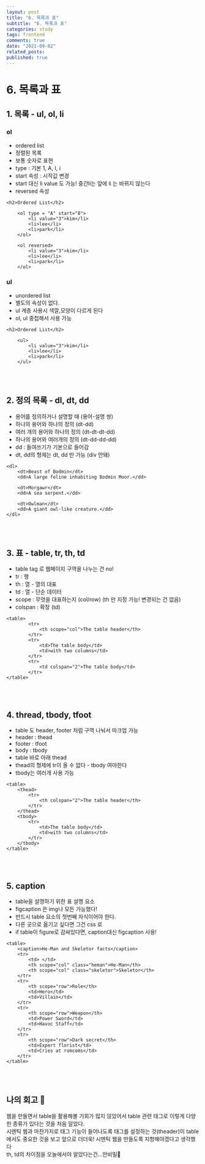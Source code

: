 ```yaml
---
layout: post
title: "6. 목록과 표"
subtitle: "6. 목록과 표"
categories: study
tags: frontend
comments: true
date: "2021-09-02"
related_posts:
published: true
---
```



# 6. 목록과 표

## 1. 목록 - ul, ol, li
### ol
- ordered list
- 정렬된 목록
- 보통 숫자로 표현
- type : 기본 1, A, I, i
- start 속성 : 시작값 변경
- start 대신 li value 도 가능! 중간li는 앞에 li 는 바뀌지 않는다
- reversed 속성

```
<h2>Ordered List</h2>

    <ol type = "A" start="8">
        <li value="3">kim</li>
        <li>lee</li>
        <li>park</li>
    </ol>

    <ol reversed>
        <li value="3">kim</li>
        <li>lee</li>
        <li>park</li>
    </ol>

```

### ul
- unordered list
- 별도의 속성이 없다.
- ul 계층 사용시 색깔,모양이 다르게 된다
- ol, ul 중첩해서 사용 가능

```
<h2>Ordered List</h2>

    <ul>
        <li value="3">kim</li>
        <li>lee</li>
        <li>park</li>
    </ul>

```

<br><br>

## 2. 정의 목록 - dl, dt, dd
- 용어를 정의하거나 설명할 때 (용어-설명 쌍)
- 하나의 용어와 하나의 정의 (dt-dd)
- 여러 개의 용어와 하나의 정의 (dt-dt-dt-dd)
- 하나의 용어와 여러개의 정의 (dt-dd-dd-dd)
- dd : 들여쓰기가 기본으로 들어감
- dt, dd의 형제는 dt, dd 만 가능 (div 안돼)

```
<dl>
    <dt>Beast of Bodmin</dt>
    <dd>A large feline inhabiting Bodmin Moor.</dd>

    <dt>Morgawr</dt>
    <dd>A sea serpent.</dd>

    <dt>Owlman</dt>
    <dd>A giant owl-like creature.</dd>
</dl>

```

<br><br>

## 3. 표 - table, tr, th, td

- table tag 로 웹페이지 구역을 나누는 건 no!
- tr : 행
- th : 열 - 열의 대표
- td : 열 - 단순 데이터
- scope : 무엇을 대표하는지 (col/row) (th 만 지정 가능! 변경되는 건 없음)
- colspan : 확장 (td)

```
<table>
        <tr>
            <th scope="col">The table header</th>
        </tr>
        <tr>
            <td>The table body</td>
            <td>with two columns</td>
        </tr>
        <tr>
            <td colspan="2">The table body</td>
        </tr>
</table>
```

<br><br>


## 4. thread, tbody, tfoot
- table 도 header, footer 처럼 구역 나눠서 마크업 가능
- header : thead
- footer : tfoot
- body : tbody
- table 바로 아래 thead
- thead의 형제에 tr이 올 수 없다 - tbody 여야한다
- tbody는 여러개 사용 가능

```
<table>
    <thead>
        <tr>
            <th colspan="2">The table header</th>
        </tr>
    </thead>
    <tbody>
        <tr>
            <td>The table body</td>
            <td>with two columns</td>
        </tr>
    </tbody>
</table>
```



<br><br>

## 5. caption
- table을 설명하기 위한 표 설명 요소
- figcaption 은 img나 모든 가능했다!
- 반드시 table 요소의 첫번째 자식이어야 한다.
- 다른 곳으로 옮기고 싶다면 그건 css 로
- if table이 figure로 감싸있다면, caption대신 figcaption 사용!


```
<table>
    <caption>He-Man and Skeletor facts</caption>
    <tr>
        <td> </td>
        <th scope="col" class="heman">He-Man</th>
        <th scope="col" class="skeletor">Skeletor</th>
    </tr>
    <tr>
        <th scope="row">Role</th>
        <td>Hero</td>
        <td>Villain</td>
    </tr>
    <tr>
        <th scope="row">Weapon</th>
        <td>Power Sword</td>
        <td>Havoc Staff</td>
    </tr>
    <tr>
        <th scope="row">Dark secret</th>
        <td>Expert florist</td>
        <td>Cries at romcoms</td>
    </tr>
</table>
```



<br><br>


## 나의 회고 🤫
웹을 만들면서 table을 활용해볼 기회가 많지 않았어서 table 관련 태그로 이렇게 다양한 종류가 있다는 것을 처음 알았다. <br>
시멘틱 웹과 마찬가지로 태그 기능이 들어나도록 태그를 설정하는 것(theader)이 table에서도 중요한 것을 보고 앞으로 더더욱! 시멘틱 웹을 만들도록 지향해야겠다고 생각했다<br>
th, td의 차이점을 오늘에서야 알았다는건...안비밀🤪

